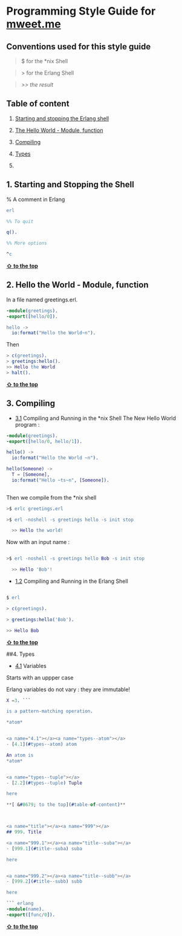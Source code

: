 # Programming Style Guide for [mweet.me](http://mweet.me)


## Conventions used for this style guide

>$ for the *nix Shell

>\> for the Erlang Shell

 > *\>\> the result*


## Table of content

1. [Starting and stopping the Erlang shell](#erlang-shell)

2. [The Hello World - Module, function](#hello-world-module-function)

3. [Compiling](#compiling)

4. [Types](#types)

3. []()



<a name="erlang-shell"></a><a name="1"></a>
## 1. Starting and Stopping the Shell

% A comment in Erlang

``` erlang
erl

%% To quit

q().

%% More options

^c

```

**[ &#8679; to the top](#table-of-content)**




<a name="hello-world-module-function"></a><a name="2"></a>
## 2. Hello the World - Module, function

In a file named greetings.erl.

``` erlang
-module(greetings).
-export([hello/0]).

hello ->
  io:format("Hello the World~n").
```
Then

```erlang
> c(greetings).
> greetings:hello().
>> Hello the World
> halt().
```

**[ &#8679; to the top](#table-of-content)**



<a name="compiling"></a><a name="3"></a>
## 3. Compiling

- [3.1](#compiling--nix-shell) Compiling and Running in the *nix Shell
The New Hello World program :

```erlang
-module(greetings).
-export([hello/0, hello/1]).

hello() ->
  io:format("Hello the World ~n").

hello(Someone) ->
  T = [Someone],
  io:format("Hello ~ts~n", [Someone]).
  
```
Then we compile from the \*nix shell

```erlang
>$ erlc greetings.erl

>$ erl -noshell -s greetings hello -s init stop

  >> Hello the world!
```

Now with an input name :

```erlang

>$ erl -noshell -s greetings hello Bob -s init stop

  >> Hello 'Bob'!

```
  


<a name="3.2"></a><a name="compiling--erlang-shell"></a>
- [1.2](#compiling--erlang-shell) Compiling and Running in the Erlang Shell

```erlang

$ erl

> c(greetings).

> greetings:hello('Bob').

>> Hello Bob
```

**[ &#8679; to the top](#table-of-content)**







<a name="types"></a><a name="4"></a>
##4. Types

<a name="4.1"></a><a name="types--variables"></a>
- [4.1](#types--variables) Variables

Starts with an uppper case

Erlang variables do not vary : they are immutable!

```erlang
X =3. ``` 

is a pattern-matching operation.

*atom*


<a name="4.1"></a><a name="types--atom"></a>
- [4.1](#types--atom) atom

An atom is 
*atom*


<a name="types--tuple"></a>
- [2.2](#types--tuple) Tuple

here

**[ &#8679; to the top](#table-of-content)**



<a name="title"></a><a name="999"></a>
## 999. Title

<a name="999.1"></a><a name="title--suba"></a>
- [999.1](#title--suba) suba

here


<a name="999.2"></a><a name="title--subb"></a>
- [999.2](#title--subb) subb

here

``` erlang
-module(name).
-export([func/0]).
```

**[ &#8679; to the top](#table-of-content)**




